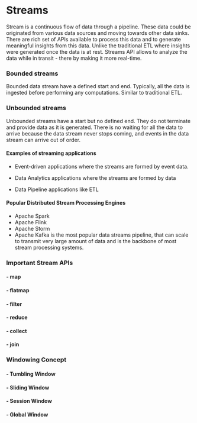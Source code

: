 # Streams

Stream is a continuous flow of data through a pipeline. These data could be originated from various data sources and moving towards other data sinks. There are rich set of APIs available to process this data and to generate meaningful insights from this data. Unlike the traditional ETL where insights were generated once the data is at rest. Streams API allows to analyze the data while in transit - there by making it more real-time.

### Bounded streams

Bounded data stream have a defined start and end. Typically, all the data is ingested before performing any computations. Similar to traditional ETL.

### Unbounded streams

Unbounded streams have a start but no defined end. They do not terminate and provide data as it is generated. There is no waiting for all the data to arrive because the data stream never stops coming, and events in the data stream can arrive out of order.

#### Examples of streaming applications

- Event-driven applications where the streams are formed by event data.

- Data Analytics applications where the streams are formed by data 

- Data Pipeline applications like ETL

#### Popular Distributed Stream Processing Engines

- Apache Spark
- Apache Flink
- Apache Storm
- Apache Kafka is the most popular data streams pipeline, that can scale to transmit very large amount of data and is the backbone of most stream processing systems.

### Important Stream APIs

#### - map
#### - flatmap
#### - filter
#### - reduce
#### - collect
#### - join

### Windowing Concept

#### - Tumbling Window
#### - Sliding Window
#### - Session Window
#### - Global Window






